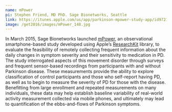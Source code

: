 ```yaml
---
name: mPower
pi: Stephen Friend, MD PhD. Sage Bionetworks, Seattle
link: https://itunes.apple.com/us/app/parkinson-mpower-study-app/id972191200?mt=8
image: /get2016/images/mPower_148.jpg
---
```


In March 2015, Sage Bionetworks launched [mPower](https://itunes.apple.com/us/app/parkinson-mpower-study-app/id972191200?mt=8), an observational smartphone-based study developed using Apple’s [ResearchKit](http://www.apple.com/researchkit/) library, to evaluate the feasibility of remotely collecting frequent information about the daily changes in symptom severity and their sensitivity to medication in PD. The study interrogated aspects of this movement disorder through surveys and frequent sensor-based recordings from participants with and without Parkinson disease. These measurements provide the ability to explore classification of control participants and those who self-report having PD, as well as to begin to measure the severity of PD for those with the disease. Benefitting from large enrollment and repeated measurements on many individuals, these data may help establish baseline variability of real-world activity measurement collected via mobile phones, and ultimately may lead to quantification of the ebbs-and-flows of Parkinson symptoms.
